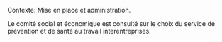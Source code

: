 Contexte: Mise en place et administration.

Le comité social et économique est consulté sur le choix du service de prévention et de santé au travail interentreprises.